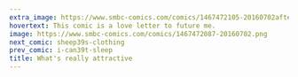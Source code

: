 ```yaml
---
extra_image: https://www.smbc-comics.com/comics/1467472105-20160702after.png
hovertext: This comic is a love letter to future me.
image: https://www.smbc-comics.com/comics/1467472087-20160702.png
next_comic: sheep39s-clothing
prev_comic: i-can39t-sleep
title: What's really attractive
---
```



